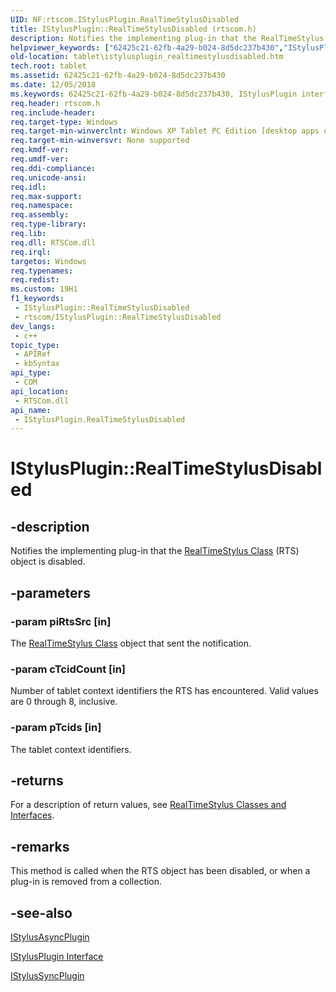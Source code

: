 ```yaml
---
UID: NF:rtscom.IStylusPlugin.RealTimeStylusDisabled
title: IStylusPlugin::RealTimeStylusDisabled (rtscom.h)
description: Notifies the implementing plug-in that the RealTimeStylus Class (RTS) object is disabled.
helpviewer_keywords: ["62425c21-62fb-4a29-b024-8d5dc237b430","IStylusPlugin interface [Tablet PC]","RealTimeStylusDisabled method","IStylusPlugin.RealTimeStylusDisabled","IStylusPlugin::RealTimeStylusDisabled","RealTimeStylusDisabled","RealTimeStylusDisabled method [Tablet PC]","RealTimeStylusDisabled method [Tablet PC]","IStylusPlugin interface","rtscom/IStylusPlugin::RealTimeStylusDisabled","tablet.istylusplugin_realtimestylusdisabled"]
old-location: tablet\istylusplugin_realtimestylusdisabled.htm
tech.root: tablet
ms.assetid: 62425c21-62fb-4a29-b024-8d5dc237b430
ms.date: 12/05/2018
ms.keywords: 62425c21-62fb-4a29-b024-8d5dc237b430, IStylusPlugin interface [Tablet PC],RealTimeStylusDisabled method, IStylusPlugin.RealTimeStylusDisabled, IStylusPlugin::RealTimeStylusDisabled, RealTimeStylusDisabled, RealTimeStylusDisabled method [Tablet PC], RealTimeStylusDisabled method [Tablet PC],IStylusPlugin interface, rtscom/IStylusPlugin::RealTimeStylusDisabled, tablet.istylusplugin_realtimestylusdisabled
req.header: rtscom.h
req.include-header: 
req.target-type: Windows
req.target-min-winverclnt: Windows XP Tablet PC Edition [desktop apps only]
req.target-min-winversvr: None supported
req.kmdf-ver: 
req.umdf-ver: 
req.ddi-compliance: 
req.unicode-ansi: 
req.idl: 
req.max-support: 
req.namespace: 
req.assembly: 
req.type-library: 
req.lib: 
req.dll: RTSCom.dll
req.irql: 
targetos: Windows
req.typenames: 
req.redist: 
ms.custom: 19H1
f1_keywords:
 - IStylusPlugin::RealTimeStylusDisabled
 - rtscom/IStylusPlugin::RealTimeStylusDisabled
dev_langs:
 - c++
topic_type:
 - APIRef
 - kbSyntax
api_type:
 - COM
api_location:
 - RTSCom.dll
api_name:
 - IStylusPlugin.RealTimeStylusDisabled
---
```


# IStylusPlugin::RealTimeStylusDisabled


## -description

Notifies the implementing plug-in that the <a href="/windows/desktop/tablet/realtimestylus-class">RealTimeStylus Class</a> (RTS) object is disabled.

## -parameters

### -param piRtsSrc [in]

The <a href="/windows/desktop/tablet/realtimestylus-class">RealTimeStylus Class</a> object that sent the notification.

### -param cTcidCount [in]

Number of tablet context identifiers the RTS has encountered. Valid values are 0 through 8, inclusive.

### -param pTcids [in]

The tablet context identifiers.

## -returns

For a description of return values, see <a href="/windows/desktop/tablet/realtimestylus-classes-and-interfaces">RealTimeStylus Classes and Interfaces</a>.

## -remarks

This method is called when the RTS object has been disabled, or when a plug-in is removed from a collection.

## -see-also

<a href="/windows/desktop/api/rtscom/nn-rtscom-istylusasyncplugin">IStylusAsyncPlugin</a>



<a href="/windows/desktop/api/rtscom/nn-rtscom-istylusplugin">IStylusPlugin Interface</a>



<a href="/windows/desktop/api/rtscom/nn-rtscom-istylussyncplugin">IStylusSyncPlugin</a>